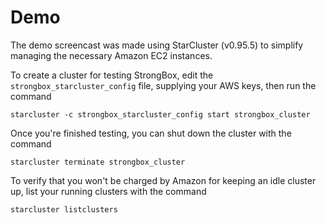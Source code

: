 Demo
======

The demo screencast was made using StarCluster (v0.95.5) to simplify managing the necessary Amazon EC2 instances.

To create a cluster for testing StrongBox, edit the `strongbox_starcluster_config` file, supplying your AWS keys, then run the command
```
starcluster -c strongbox_starcluster_config start strongbox_cluster
```

Once you're finished testing, you can shut down the cluster with the command
```
starcluster terminate strongbox_cluster
```

To verify that you won't be charged by Amazon for keeping an idle cluster up, list your running clusters with the command
```
starcluster listclusters
```

